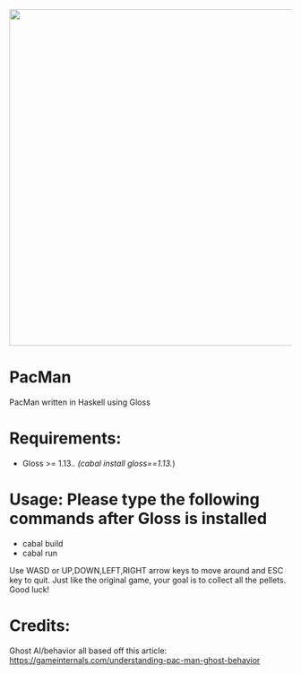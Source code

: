 <img src="https://i.gyazo.com/06cd8f552cd28ee775648be04233f544.png" width="600" height="600">

# PacMan
PacMan written in Haskell using Gloss

# Requirements:
  - Gloss >= 1.13.*. (cabal install gloss==1.13.*)

# Usage: Please type the following commands after Gloss is installed
  - cabal build
  - cabal run
  
  Use WASD or UP,DOWN,LEFT,RIGHT arrow keys to move around and ESC key to quit. Just like the original game, your goal is to collect all the pellets. Good luck!
  
# Credits:
Ghost AI/behavior all based off this article: https://gameinternals.com/understanding-pac-man-ghost-behavior
  
